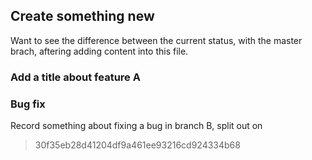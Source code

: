 ## Create something new 

Want to see the difference between the current status, with the master brach, aftering adding content into this file. 


### Add a title about feature A

### Bug fix

Record something about fixing a bug in branch B, split out on 
>30f35eb28d41204df9a461ee93216cd924334b68


